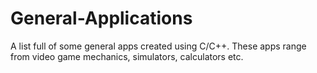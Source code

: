 # General-Applications
 A list full of some general apps created using C/C++. These apps range from video game mechanics, simulators, calculators etc.
